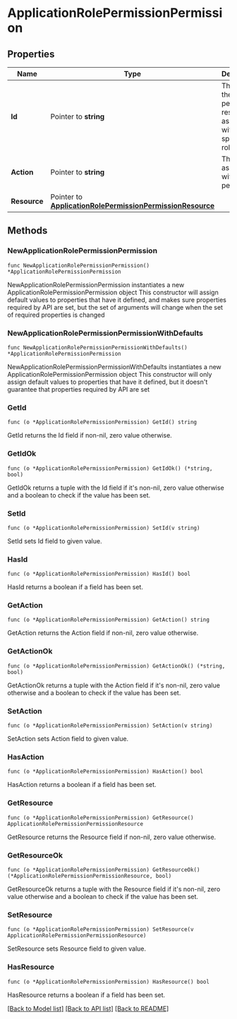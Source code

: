 # ApplicationRolePermissionPermission

## Properties

Name | Type | Description | Notes
------------ | ------------- | ------------- | -------------
**Id** | Pointer to **string** | The ID of the permission resource associated with a specified role. | [optional] 
**Action** | Pointer to **string** | The action associated with this permission. | [optional] 
**Resource** | Pointer to [**ApplicationRolePermissionPermissionResource**](ApplicationRolePermissionPermissionResource.md) |  | [optional] 

## Methods

### NewApplicationRolePermissionPermission

`func NewApplicationRolePermissionPermission() *ApplicationRolePermissionPermission`

NewApplicationRolePermissionPermission instantiates a new ApplicationRolePermissionPermission object
This constructor will assign default values to properties that have it defined,
and makes sure properties required by API are set, but the set of arguments
will change when the set of required properties is changed

### NewApplicationRolePermissionPermissionWithDefaults

`func NewApplicationRolePermissionPermissionWithDefaults() *ApplicationRolePermissionPermission`

NewApplicationRolePermissionPermissionWithDefaults instantiates a new ApplicationRolePermissionPermission object
This constructor will only assign default values to properties that have it defined,
but it doesn't guarantee that properties required by API are set

### GetId

`func (o *ApplicationRolePermissionPermission) GetId() string`

GetId returns the Id field if non-nil, zero value otherwise.

### GetIdOk

`func (o *ApplicationRolePermissionPermission) GetIdOk() (*string, bool)`

GetIdOk returns a tuple with the Id field if it's non-nil, zero value otherwise
and a boolean to check if the value has been set.

### SetId

`func (o *ApplicationRolePermissionPermission) SetId(v string)`

SetId sets Id field to given value.

### HasId

`func (o *ApplicationRolePermissionPermission) HasId() bool`

HasId returns a boolean if a field has been set.

### GetAction

`func (o *ApplicationRolePermissionPermission) GetAction() string`

GetAction returns the Action field if non-nil, zero value otherwise.

### GetActionOk

`func (o *ApplicationRolePermissionPermission) GetActionOk() (*string, bool)`

GetActionOk returns a tuple with the Action field if it's non-nil, zero value otherwise
and a boolean to check if the value has been set.

### SetAction

`func (o *ApplicationRolePermissionPermission) SetAction(v string)`

SetAction sets Action field to given value.

### HasAction

`func (o *ApplicationRolePermissionPermission) HasAction() bool`

HasAction returns a boolean if a field has been set.

### GetResource

`func (o *ApplicationRolePermissionPermission) GetResource() ApplicationRolePermissionPermissionResource`

GetResource returns the Resource field if non-nil, zero value otherwise.

### GetResourceOk

`func (o *ApplicationRolePermissionPermission) GetResourceOk() (*ApplicationRolePermissionPermissionResource, bool)`

GetResourceOk returns a tuple with the Resource field if it's non-nil, zero value otherwise
and a boolean to check if the value has been set.

### SetResource

`func (o *ApplicationRolePermissionPermission) SetResource(v ApplicationRolePermissionPermissionResource)`

SetResource sets Resource field to given value.

### HasResource

`func (o *ApplicationRolePermissionPermission) HasResource() bool`

HasResource returns a boolean if a field has been set.


[[Back to Model list]](../README.md#documentation-for-models) [[Back to API list]](../README.md#documentation-for-api-endpoints) [[Back to README]](../README.md)


